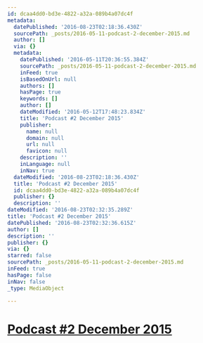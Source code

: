```yaml
---
id: dcaa4dd0-bd3e-4822-a32a-089b4a07dc4f
metadata:
  datePublished: '2016-08-23T02:18:36.430Z'
  sourcePath: _posts/2016-05-11-podcast-2-december-2015.md
  author: []
  via: {}
  metadata:
    datePublished: '2016-05-11T20:36:55.384Z'
    sourcePath: _posts/2016-05-11-podcast-2-december-2015.md
    inFeed: true
    isBasedOnUrl: null
    authors: []
    hasPage: true
    keywords: []
    author: []
    dateModified: '2016-05-12T17:48:23.834Z'
    title: 'Podcast #2 December 2015'
    publisher:
      name: null
      domain: null
      url: null
      favicon: null
    description: ''
    inLanguage: null
    inNav: true
  dateModified: '2016-08-23T02:18:36.430Z'
  title: 'Podcast #2 December 2015'
  id: dcaa4dd0-bd3e-4822-a32a-089b4a07dc4f
  publisher: {}
  description: ''
dateModified: '2016-08-23T02:32:35.289Z'
title: 'Podcast #2 December 2015'
datePublished: '2016-08-23T02:32:36.615Z'
author: []
description: ''
publisher: {}
via: {}
starred: false
sourcePath: _posts/2016-05-11-podcast-2-december-2015.md
inFeed: true
hasPage: false
inNav: false
_type: MediaObject

---
```

# [Podcast \#2 December 2015][0]

[0]: https://soundcloud.com/kerry-keating-951355944/2-december